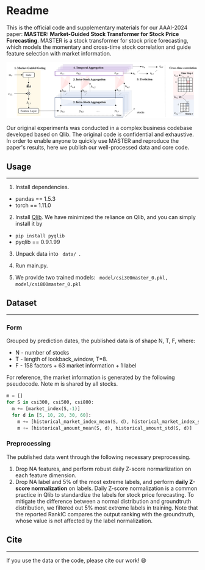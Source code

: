 # Readme 
This is the official code and supplementary materials for our AAAI-2024 paper: **MASTER: Market-Guided Stock Transformer for Stock Price Forecasting**. MASTER is a stock transformer for stock price forecasting, which models the momentary and cross-time stock correlation and guide feature selection with market information.

![MASTER framework](framework.png)

Our original experiments was conducted in a complex business codebase developed based on Qlib. The original code is confidential and exhaustive. In order to enable anyone to quickly use MASTER and reproduce the paper's results, here we publish our well-processed data and core code. 

## Usage

---
1. Install dependencies.
- pandas == 1.5.3
- torch == 1.11.0

2. Install [Qlib](github.com/microsoft/qlib). We have minimized the reliance on Qlib, and you can simply install it by
- <code>pip install pyqlib </code>
- pyqlib == 0.9.1.99

3. Unpack data into <code> data/ </code>.

4. Run main.py.

5. We provide two trained models: <code> model/csi300master_0.pkl, model/csi800master_0.pkl</code>

## Dataset

---
### Form
Grouped by prediction dates, the published data is of shape N, T, F, where:
- N - number of stocks
- T - length of lookback_window, T=8.
- F - 158 factors + 63 market information + 1 label        

For reference, the market information is generated by the following pseudocode. Note m is shared by all stocks.

```python
m = []
for S in csi300, csi500, csi800:
  m += [market_index(S,-1)]
  for d in [5, 10, 20, 30, 60]:
    m += [historical_market_index_mean(S, d), historical_market_index_std(S, d)]
    m += [historical_amount_mean(S, d), historical_amount_std(S, d)]
```

### Preprocessing
The published data went through the following necessary preprocessing.
1. Drop NA features, and perform robust daily Z-score normarlization on each feature dimension.  
2. Drop NA label and 5% of the most extreme labels, and perform **daily Z-score normalization** on labels. 
Daily Z-score normalization is a common practice in Qlib to standardize the labels for stock price forecasting.
To mitigate the difference between a normal distribution and groundtruth distribution, we filtered out 5\% most extreme labels in training.
Note that the reported RankIC compares the output ranking with the groundtruth, whose value is not affected by the label normalization.

## Cite

---
If you use the data or the code, please cite our work! :smile:


